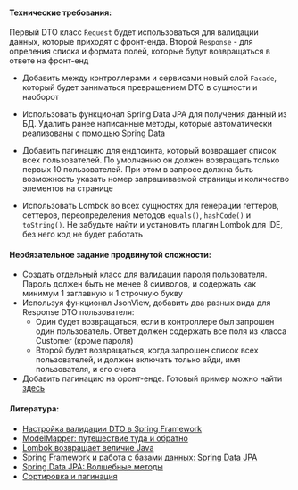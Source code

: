 #### Технические требования:

Первый DTO класс `Request` будет использоваться 
для валидации данных, которые приходят с фронт-енда. Второй `Response` - для опреления списка и формата полей, которые будут
возвращаться в ответе на фронт-енд

- Добавить между контроллерами и сервисами новый слой `Facade`, который будет заниматься превращением DTO в 
сущности и наоборот

- Использовать функционал Spring Data JPA для получения данный из БД. Удалить ранее написанные методы, которые 
автоматически реализованы с помощью Spring Data
- Добавить пагинацию для ендпоинта, который возвращает список всех пользователей. По умолчанию он должен 
возвращать только первых 10 пользователей. При этом в запросе должна быть возможность указать номер запрашиваемой
страницы и количество элементов на странице
- Использовать Lombok во всех сущностях для генерации геттеров, сеттеров, переопределения методов
`equals()`, `hashCode()` и `toString()`. Не забудьте найти и установить плагин Lombok для IDE, без него код 
не будет работать

#### Необязательное задание продвинутой сложности:

- Создать отдельный класс для валидации пароля пользователя. Пароль должен быть не менее 8 символов, и содержать
как минимум 1 заглавную и 1 строчную букву
- Используя функционал JsonView, добавить два разных вида для Response DTO пользователя:
  - Один будет возвращаться, если в контроллере был запрошен один пользователь. Ответ должен содержать все поля
  из класса Customer (кроме пароля)
  - Второй будет возвращаться, когда запрошен список всех пользователей, и должен включать только айди, имя
  пользователя, и его счета
- Добавить пагинацию на фронт-енде. Готовый пример можно найти [здесь](https://material-ui.com/components/tables/)

#### Литература:
- [Настройка валидации DTO в Spring Framework](https://habr.com/ru/post/343960/)
- [ModelMapper: путешествие туда и обратно](https://habr.com/ru/post/438808/)
- [Lombok возвращает величие Java](https://habr.com/ru/post/438870/)
- [Spring Framework и работа с базами данных: Spring Data JPA](https://alexkosarev.name/2017/02/08/spring-framework-database-spring-data-jpa/)
- [Spring Data JPA: Волшебные методы](https://alexkosarev.name/2017/02/09/spring-data-jpa-magic-methods/)
- [Сортировка и пагинация](https://easyjava.ru/spring/spring-data-project/sortirovka-i-paginaciya/)
